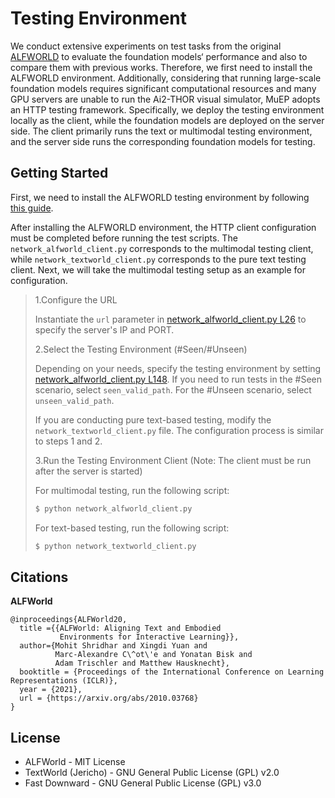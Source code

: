 # Testing Environment

We conduct extensive experiments on test tasks from the original [ALFWORLD](https://github.com/alfworld/alfworld) to evaluate the foundation models‘ performance and also to compare them with previous works. Therefore, we first need to install the ALFWORLD environment. Additionally, considering that running large-scale foundation models requires significant computational resources and many GPU servers are unable to run the Ai2-THOR visual simulator, MuEP adopts an HTTP testing framework. Specifically, we deploy the testing environment locally as the client, while the foundation models are deployed on the server side. The client primarily runs the text or multimodal testing environment, and the server side runs the corresponding foundation models for testing.



## Getting Started

First, we need to install the ALFWORLD testing environment by following [this guide](https://github.com/alfworld/alfworld).

After installing the ALFWORLD environment, the HTTP client configuration must be completed before running the test scripts. The `network_alfworld_client.py` corresponds to the multimodal testing client, while `network_textworld_client.py` corresponds to the pure text testing client. Next, we will take the multimodal testing setup as an example for configuration.

> 1.Configure the URL
>
> Instantiate the `url` parameter in [network_alfworld_client.py L26](https://github.com/kanxueli/MuEP/blob/main/testing_environment/network_alfworld_client.py#L26) to specify the server's IP and PORT.
>
> 2.Select the Testing Environment (#Seen/#Unseen)
>
> Depending on your needs, specify the testing environment by setting [network_alfworld_client.py L148](https://github.com/kanxueli/MuEP/blob/main/testing_environment/network_alfworld_client.py#L148). If you need to run tests in the #Seen scenario, select `seen_valid_path`. For the #Unseen scenario, select `unseen_valid_path`.
>
> If you are conducting pure text-based testing, modify the `network_textworld_client.py` file. The configuration process is similar to steps 1 and 2.
>
> 3.Run the Testing Environment Client (Note: The client must be run after the server is started)
>
> For multimodal testing, run the following script:
>
> ```bash
> $ python network_alfworld_client.py
> ```
> For text-based testing, run the following script:
>
> ```bash
> $ python network_textworld_client.py
> ```
>



## Citations

**ALFWorld**

```
@inproceedings{ALFWorld20,
  title ={{ALFWorld: Aligning Text and Embodied
           Environments for Interactive Learning}},
  author={Mohit Shridhar and Xingdi Yuan and
          Marc-Alexandre C\^ot\'e and Yonatan Bisk and
          Adam Trischler and Matthew Hausknecht},
  booktitle = {Proceedings of the International Conference on Learning Representations (ICLR)},
  year = {2021},
  url = {https://arxiv.org/abs/2010.03768}
}
```



## License

- ALFWorld - MIT License
- TextWorld (Jericho) - GNU General Public License (GPL) v2.0
- Fast Downward - GNU General Public License (GPL) v3.0

